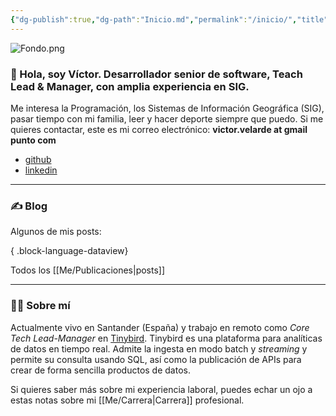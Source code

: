 ```yaml
---
{"dg-publish":true,"dg-path":"Inicio.md","permalink":"/inicio/","title":"El Blog de Víctor Velarde","tags":["gardenEntry"]}
---
```


![Fondo.png](/img/user/Me/Media/Fondo.png)
### 👋 Hola, soy Víctor.  Desarrollador senior de software, Teach Lead & Manager, con amplia experiencia en SIG.  

Me interesa la Programación, los Sistemas de Información Geográfica (SIG), pasar tiempo con mi familia, leer y hacer deporte siempre que puedo. Si me quieres contactar, este es mi correo electrónico: **victor.velarde at gmail punto com**
- [github](https://github.com/VictorVelarde/)
- [linkedin](https://www.linkedin.com/in/victorvelarde/)

---
### ✍ Blog
Algunos de mis posts:

{ .block-language-dataview}

Todos los [[Me/Publicaciones\|posts]]

---
###  🧔‍♂ Sobre mí
 Actualmente vivo en Santander (España) y trabajo en remoto como _Core Tech Lead-Manager_ en [Tinybird](https://www.tinybird.co/). Tinybird es una plataforma para analíticas de datos en tiempo real. Admite la ingesta en modo batch y _streaming_ y permite su consulta usando SQL, así como la publicación de APIs para crear de forma sencilla productos de datos.

Si quieres saber más sobre mi experiencia laboral, puedes echar un ojo a estas notas sobre mi [[Me/Carrera\|Carrera]] profesional. 
